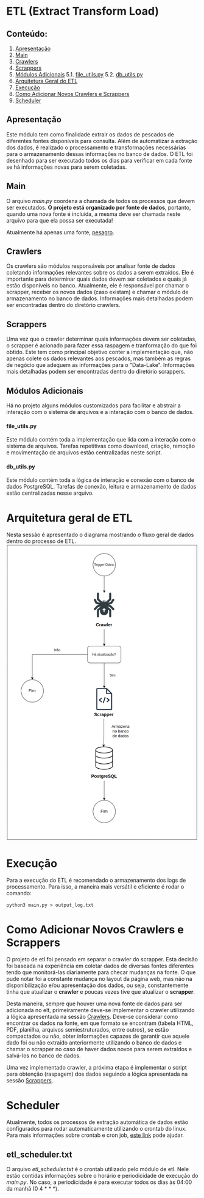 # ETL (Extract Transform Load)

## Conteúdo:
1. [Apresentação](#apresentação)
2. [Main](#main)
3. [Crawlers](#crawlers)
4. [Scrappers](#scrappers)
5. [Módulos Adicionais](#módulos-adicionais)
5.1. [file_utils.py](#file_utilspy)
5.2. [db_utils.py](#db_utilspy)
6. [Arquitetura Geral do ETL](#arquitetura-geral-de-etl)
7. [Execução](#execução)
8. [Como Adicionar Novos Crawlers e Scrappers](#como-adicionar-novos-crawlers-e-scrappers)
9. [Scheduler](#scheduler)


## Apresentação
Este módulo tem como finalidade extrair os dados de pescados de diferentes fontes disponíveis para consulta.
Além de automatizar a extração dos dados, é realizado o processamento e transformações necessárias para o armazenamento dessas informações no banco de dados.
O ETL foi desenhado para ser executado todos os dias para verificar em cada fonte se há informações novas para serem coletadas.

## Main
O arquivo *main.py* coordena a chamada de todos os processos que devem ser executados.
**O projeto está organizado por fonte de dados**, portanto, quando uma nova fonte é incluída, a mesma deve ser chamada neste arquivo para que ela possa ser executada!

Atualmente há apenas uma fonte, [pesagro](https://www.pesagro.rj.gov.br/node/194).

## Crawlers
Os crawlers são módulos responsáveis por analisar fonte de dados coletando informações relevantes sobre os dados a serem extraídos. 
Ele é importante para determinar quais dados devem ser coletados e quais já estão disponíveis no banco.
Atualmente, ele é responsável por chamar o scrapper, receber os novos dados (caso existam) e chamar o módulo de armazenamento no banco de dados.
Informações mais detalhadas podem ser encontradas dentro do diretório crawlers.

## Scrappers
Uma vez que o crawler determinar quais informações devem ser coletadas, o scrapper é acionado para fazer essa raspagem e tranformação do que foi obtido.
Este tem como principal objetivo conter a implementação que, não apenas colete os dados relevantes aos pescados, mas também as regras de negócio que adequem as informações para o "Data-Lake".
Informações mais detalhadas podem ser encontradas dentro do diretório scrappers.

## Módulos Adicionais
Há no projeto alguns módulos customizados para facilitar e abstrair a interação com o sistema de arquivos e a interação com o banco de dados.

#### file_utils.py
Este módulo contém toda a implementação que lida com a interação com o sistema de arquivos. 
Tarefas repetitivas como download, criação, remoção e movimentação de arquivos estão centralizadas neste script.

#### db_utils.py
Este módulo contém toda a lógica de interação e conexão com o banco de dados PostgreSQL. 
Tarefas de conexão, leitura e armazenamento de dados estão centralizadas nesse arquivo.

# Arquitetura geral de ETL
Nesta sessão é apresentado o diagrama mostrando o fluxo geral de dados dentro do processo de ETL.
![Arquitetura geral do processamento de dados](./img/arquitetura.png)

# Execução
Para a execução do ETL é recomendado o armazenamento dos logs de processamento.
Para isso, a maneira mais versátil e eficiente é rodar o comando:
```
python3 main.py > output_log.txt
```

# Como Adicionar Novos Crawlers e Scrappers
O projeto de etl foi pensado em separar o crawler do scrapper. Esta decisão foi baseada na experiência em coletar dados de diversas fontes diferentes tendo que monitorá-las diariamente para checar mudanças na fonte.
O que pude notar foi a constante mudança no layout da página web, mas não na disponibilização e/ou apresentação dos dados, ou seja, constantemente tinha que atualizar o **crawler** e poucas vezes tive que atualizar o **scrapper**.

Desta maneira, sempre que houver uma nova fonte de dados para ser adicionada no elt, primeiramente deve-se implementar o crawler utilizando a lógica apresentada na sessão [Crawlers](#crawlers).
Deve-se considerar como encontrar os dados na fonte, em que formato se encontram (tabela HTML, PDF, planilha, arquivos semiestruturados, entre outros), se estão compactados ou não, obter informações capazes de garantir que aquele dado foi ou não extraído anteriormente utilizando o banco de dados e chamar o scrapper no caso de haver dados novos para serem extraídos e salvá-los no banco de dados.

Uma vez implementado crawler, a próxima etapa é implementar o script para obtenção (raspagem) dos dados seguindo a lógica apresentada na sessão [Scrappers](#scrappers).

# Scheduler
Atualmente, todos os processos de extração automática de dados estão configurados para rodar automaticamente utilizando o crontab do linux.
Para mais informações sobre crontab e cron job, [este link](https://diolinux.com.br/tutoriais/entenda-o-que-e-cron-job.html) pode ajudar.

## etl_scheduler.txt
O arquivo *etl_scheduler.txt* é o crontab utilizado pelo módulo de etl.
Nele estão contidas informações sobre o horário e periodicidade de execução do *main.py*.
No caso, a periodicidade é para executar todos os dias às 04:00 da manhã (0 4 * * *).